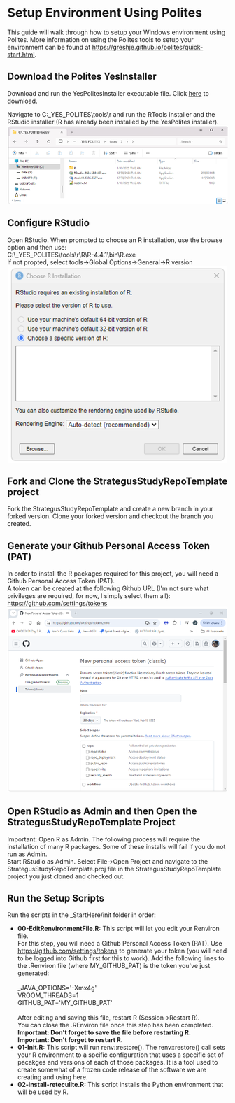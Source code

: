 Setup Environment Using Polites
=================

This guide will walk through how to setup your Windows environment using Polites. 
More information on using the Polites tools to setup your environment can be found at https://greshje.github.io/polites/quick-start.html. 

## Download the Polites YesInstaller
Download and run the YesPolitesInstaller executable file. 
Click <a href="https://www.dropbox.com/scl/fi/534uvoc8y2iuz91tcx0ah/YesPolitesInstaller-1.2.061.exe?rlkey=nseujjakkumfm4oesp3j8d3lz&dl=1">here</a> to download. 

Navigate to C:\_YES_POLITES\tools\r and run the RTools installer and the RStudio installer (R has already been installed by the YesPolites installer). <br/>
<img src="./img/r-installs.png" />
 
## Configure RStudio
Open RStudio.  When prompted to choose an R installation, use the browse option and then use:<br/> 
C:\\_YES_POLITES\\tools\\r\\R\\R-4.4.1\\bin\\R.exe <br/>
If not propted, select tools->Global Options->General->R version<br/>
<img src="./img/select-r-installation.png" width="500px" style="display: block; margin: 0 auto;"/>

## Fork and Clone the StrategusStudyRepoTemplate project
Fork the StrategusStudyRepoTemplate and create a new branch in your forked version. 
Clone your forked version and checkout the branch you created. 

## Generate your Github Personal Access Token (PAT)
In order to install the R packages required for this project, you will need a Github Personal Access Token (PAT).  <br/>
A token can be created at the following Github URL (I'm not sure what privileges are required, for now, I simply select them all): 
https://github.com/settings/tokens<br/>
<img src="./img/github-pat.png" />

## Open RStudio as Admin and then Open the StrategusStudyRepoTemplate Project
Important: Open R as Admin. The following process will require the installation of many R packages.  Some of these installs will fail if you do not run as Admin.  <br/>
Start RStudio as Admin. Select File->Open Project and navigate to the StrategusStudyRepoTemplate.proj file in the StrategusStudyRepoTemplate project you just cloned and checked out.  

## Run the Setup Scripts
Run the scripts in the \_StartHere/init folder in order:
<ul>
	<li>
		<b>00-EditRenvironmentFile.R:</b> This script will let you edit your Renviron file. <br/>
		For this step, you will need a Github Personal Access Token (PAT). 
		Use <a href="https://github.com/settings/tokens">https://github.com/settings/tokens</a> to generate your token (you will need to be logged into Github first for this to work). 
		Add the following lines to the .Renviron file (where MY_GITHUB_PAT) is the token you've just generated: <br/>
		<br/>
		_JAVA_OPTIONS='-Xmx4g'<br/>
    VROOM_THREADS=1<br/>
		GITHUB_PAT='MY_GITHUB_PAT'<br/>
		<br/>
		After editing and saving this file, restart R (Session->Restart R).<br/>
		You can close the .REnviron file once this step has been completed.  <br/>
		<b>Important: Don't forget to save the file before restarting R.</b><br/>
		<b>Important: Don't forget to restart R.</b><br/>
	</li>
	<li>
		<b>01-Init.R:</b> This script will run renv::restore(). The renv::restore() call sets your R environment to a spcific configuration that uses a specific set of pacakges and versions of each of those packages.  It is a tool used to create somewhat of a frozen code release of the software we are creating and using here.  
	</li>
	<li>
		<b>02-install-reteculite.R:</b> This script installs the Python environment that will be used by R. 
	</li>
</ul>
